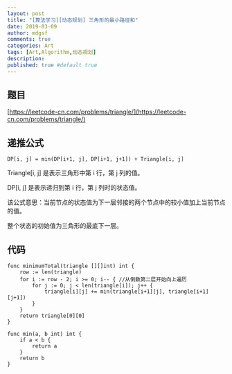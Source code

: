 ```yaml
---
layout: post
title: "[算法学习][动态规划] 三角形的最小路径和"
date: 2019-03-09
author: mdgsf
comments: true
categories: Art
tags: [Art,Algorithm,动态规划]
description:
published: true #default true
---
```


## 题目

[https://leetcode-cn.com/problems/triangle/](https://leetcode-cn.com/problems/triangle/)

## 递推公式

```
DP[i, j] = min(DP[i+1, j], DP[i+1, j+1]) + Triangle[i, j]
```

Triangle[i, j] 是表示三角形中第 i 行，第 j 列的值。

DP[i, j] 是表示递归到第 i 行，第 j 列时的状态值。

该公式意思：当前节点的状态值为下一层邻接的两个节点中的较小值加上当前节点的值。

整个状态的初始值为三角形的最底下一层。

## 代码

```golang
func minimumTotal(triangle [][]int) int {
    row := len(triangle)
    for i := row - 2; i >= 0; i-- { //从倒数第二层开始向上遍历
        for j := 0; j < len(triangle[i]); j++ {
            triangle[i][j] += min(triangle[i+1][j], triangle[i+1][j+1])
        }
    }
    return triangle[0][0]
}

func min(a, b int) int {
    if a < b {
        return a
    }
    return b
}
```